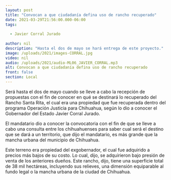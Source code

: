 ```yaml
---
layout: post
title: "Convocan a que ciudadanía defina uso de rancho recuperado"
date: 2021-03-29T21:56:00.000-06:00
tags:
  
  - Javier Corral Jurado
  
author: nil
description: "Hasta el dos de mayo se hará entrega de este proyecto."
image: /uploads/2021/images-CORRAL.jpg
video: nil
audio: /uploads/2021/audio-ML06_JAVIER_CORRAL.mp3
alt: Convocan a que ciudadanía defina uso de rancho recuperado
front: false
section: Local
---
```


Será hasta el dos de mayo cuando se lleve a cabo la recepción de propuestas con el fin de conocer en qué se destinará lo recuperado del Rancho Santa Rita, el cual era una propiedad que fue recuperada dentro del programa Operación Justicia para Chihuahua, según lo dio a conocer el Gobernador del Estado Javier Corral Jurado.

El mandatario dio a conocer la convocatoria con el fin de que se lleve a cabo una consulta entre los chihuahuenses para saber cual será el destino que se dará a un territorio, que dijo el mandatario, es más grande que la mancha urbana del municipio de Chihuahua.

Este terreno era propiedad del exgobernador, el cual fue adquirido a precios más bajos de su costo. Lo cual, dijo, se adquirieron bajo presión de venta de los anteriores dueños. Este rancho, dijo, tiene una superficie total de 38 mil hectáreas, incluyendo sus relieves, una dimensión equiparable al fundo legal o la mancha urbana de la ciudad de Chihuahua.
